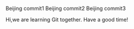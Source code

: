 Beijing commit1
Beijing commit2
Beijing commit3


Hi,we are learning Git together.
Have a good time!
